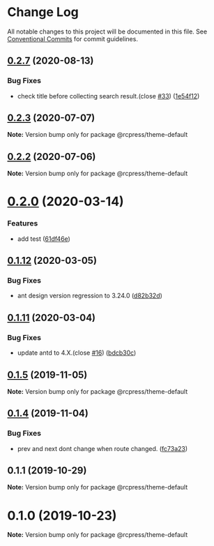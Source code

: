 # Change Log

All notable changes to this project will be documented in this file.
See [Conventional Commits](https://conventionalcommits.org) for commit guidelines.

## [0.2.7](https://github.com/YvesCoding/rcpress/compare/v0.2.6...v0.2.7) (2020-08-13)


### Bug Fixes

* check title before collecting search result.(close [#33](https://github.com/YvesCoding/rcpress/issues/33)) ([1e54f12](https://github.com/YvesCoding/rcpress/commit/1e54f12d1a4fb883ed098deedd98fc7ea2577a99))





## [0.2.3](https://github.com/YvesCoding/rcpress/compare/v0.2.2...v0.2.3) (2020-07-07)

**Note:** Version bump only for package @rcpress/theme-default





## [0.2.2](https://github.com/YvesCoding/rcpress/compare/v0.2.1...v0.2.2) (2020-07-06)

**Note:** Version bump only for package @rcpress/theme-default





# [0.2.0](https://github.com/YvesCoding/antdsite/compare/v0.1.13...v0.2.0) (2020-03-14)


### Features

* add test ([61df46e](https://github.com/YvesCoding/antdsite/commit/61df46e5250c6cdea24e051837ab34132fc8fa6c))





## [0.1.12](https://github.com/YvesCoding/antdsite/compare/v0.1.11...v0.1.12) (2020-03-05)


### Bug Fixes

* ant design version regression to 3.24.0 ([d82b32d](https://github.com/YvesCoding/antdsite/commit/d82b32d9a29c5c320fb02e4fe301ec054e1da2df))






## [0.1.11](https://github.com/YvesCoding/antdsite/compare/v0.1.10...v0.1.11) (2020-03-04)


### Bug Fixes

* update antd to 4.X.(close [#16](https://github.com/YvesCoding/antdsite/issues/16)) ([bdcb30c](https://github.com/YvesCoding/antdsite/commit/bdcb30c873c5a4ad6199ab4727accb1462f48c47))





## [0.1.5](https://github.com/YvesCoding/antdsite/compare/v0.1.4...v0.1.5) (2019-11-05)

**Note:** Version bump only for package @rcpress/theme-default





## [0.1.4](https://github.com/YvesCoding/antdsite/compare/v0.1.3...v0.1.4) (2019-11-04)


### Bug Fixes

* prev and next dont change when route changed. ([fc73a23](https://github.com/YvesCoding/antdsite/commit/fc73a238e90e943a5b29810617515e8528879b5b))





## 0.1.1 (2019-10-29)

**Note:** Version bump only for package @rcpress/theme-default






# 0.1.0 (2019-10-23)

**Note:** Version bump only for package @rcpress/theme-default

